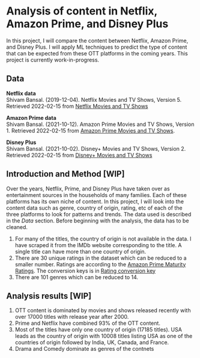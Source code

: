 # Analysis of content in Netflix, Amazon Prime, and Disney Plus
In this project, I will compare the content between Netflix, Amazon Prime, and Disney Plus. I will apply ML techniques to predict the type of content that can be expected from these OTT platforms in the coming years. This project is currently work-in-progress.
## Data
**Netflix data**<br>
Shivam Bansal. (2019-12-04). Netflix Movies and TV Shows, Version 5. Retrieved 2022-02-15 from [Netflix Movies and TV Shows](https://www.kaggle.com/shivamb/netflix-shows/metadata)

**Amazon Prime data**<br>
Shivam Bansal. (2021-10-12). Amazon Prime Movies and TV Shows, Version 1. Retrieved 2022-02-15 from [Amazon Prime Movies and TV Shows](https://www.kaggle.com/shivamb/amazon-prime-movies-and-tv-shows/metadata).

**Disney Plus**<br>
Shivam Bansal. (2021-10-02). Disney+ Movies and TV Shows, Version 2. Retrieved 2022-02-15 from [Disney+ Movies and TV Shows](https://www.kaggle.com/shivamb/amazon-prime-movies-and-tv-shows/)

## Introduction and Method [WIP]
Over the years, Netflix, Prime, and Disney Plus have taken over as entertainment sources in the households of many families. Each of these platforms has its own niche of content. In this project, I will look into the content data such as genre, country of origin, rating, etc of each of the three platforms to look for patterns and trends. The data used is described in the *Data* section. Before beginning with the analysis, the data has to be cleaned.

1. For many of the titles, the country of origin is not available in the data. I have scraped it from the IMDb website corresponding to the title. A single title can have more than one country of origin.
2. There are 30 unique ratings in the dataset which can be reduced to a smaller number. Ratings are according to the [Amazon Prime Maturity Ratings](https://www.primevideo.com/help/ref=atv_hp_nd_cnt?nodeId=GFGQU3WYEG6FSJFJ#:~:text=and%20over%20(12)-,Young%20Adults,(18%2B)). The conversion keys is in [Rating conversion key](https://github.com/sangeethankumar/OTT-Content-Analysis/blob/master/cleaning_criteria/rating_conversion)
3. There are 101 genres which can be reduced to 14.

## Analysis results [WIP]
1. OTT content is dominated by movies and shows released recently with over 17000 titles with release year after 2000.
2. Prime and Netflix have combined 93% of the OTT content. 
3. Most of the titles have only one country of origin (17185 titles). USA leads as the country of origin with 10008 titles listing USA as one of the countries of origin followed by India, UK, Canada, and France.
4. Drama and Comedy dominate as genres of the contnets

